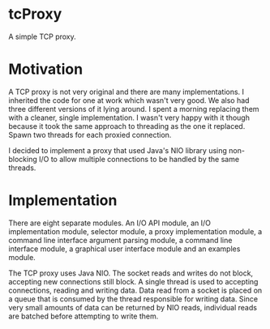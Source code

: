 tcProxy
=======

A simple TCP proxy.

Motivation
==========

A TCP proxy is not very original and there are many implementations. I inherited the code for one at work which wasn't
very good. We also had three different versions of it lying around. I spent a morning replacing them with a cleaner,
single implementation. I wasn't very happy with it though because it took the same approach to threading as the one it
replaced. Spawn two threads for each proxied connection.

I decided to implement a proxy that used Java's NIO library using non-blocking I/O to allow multiple connections to be
handled by the same threads.

Implementation
==============

There are eight separate modules. An I/O API module, an I/O implementation module, selector module, a proxy
implementation module, a command line interface  argument parsing module, a command line interface module, a graphical
user interface module and an examples module.

The TCP proxy uses Java NIO. The socket reads and writes do not block, accepting new connections still block. A single
thread is used to accepting connections, reading and writing data. Data read from a socket is placed on a queue
that is consumed by the thread responsible for writing data. Since very small amounts of data can be returned by NIO
reads, individual reads are batched before attempting to write them.
